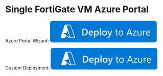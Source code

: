 # Single FortiGate VM Azure Portal

Azure Portal Wizard:
[![Azure Portal Wizard](https://raw.githubusercontent.com/Azure/azure-quickstart-templates/master/1-CONTRIBUTION-GUIDE/images/deploytoazure.svg?sanitize=true)](https://portal.azure.com/#create/Microsoft.Template/uri/https%3A%2F%2Fraw.githubusercontent.com%2Ffortinetsecdevops%2Ffortinet-private-offers%2Fmain%2FEY%2FFortiGate%2FSINGLE%2FmainTemplate.json/createUIDefinitionUri/https%3A%2F%2Fraw.githubusercontent.com%2Ffortinetsecdevops%2Ffortinet-private-offers%2Fmain%2FEY%2FFortiGate%2FSINGLE%2FcreateUiDefinition.json)

Custom Deployment:
[![Deploy To Azure](https://raw.githubusercontent.com/Azure/azure-quickstart-templates/master/1-CONTRIBUTION-GUIDE/images/deploytoazure.svg?sanitize=true)](https://portal.azure.com/#create/Microsoft.Template/uri/https%3A%2F%2Fraw.githubusercontent.com%2Ffortinetsecdevops%2Ffortinet-private-offers%2Fmain%2FEY%2FFortiGate%2FSINGLE%2FmainTemplate.json)
